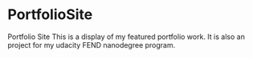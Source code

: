 # PortfolioSite
Portfolio Site
This is a display of my featured portfolio work.  It is also an project for my udacity FEND nanodegree program.
